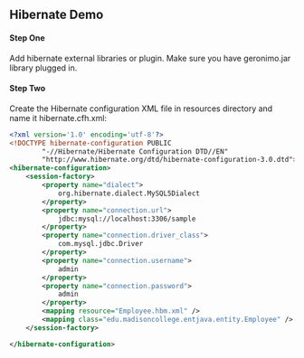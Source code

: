 ## Hibernate Demo

#### Step One
Add hibernate external libraries or plugin. Make sure you have geronimo.jar library plugged in.

#### Step Two
Create the Hibernate configuration XML file in resources directory and name it hibernate.cfh.xml:
```xml
<?xml version='1.0' encoding='utf-8'?>
<!DOCTYPE hibernate-configuration PUBLIC
        "-//Hibernate/Hibernate Configuration DTD//EN"
        "http://www.hibernate.org/dtd/hibernate-configuration-3.0.dtd">
<hibernate-configuration>
    <session-factory>
        <property name="dialect">
            org.hibernate.dialect.MySQL5Dialect
        </property>
        <property name="connection.url">
            jdbc:mysql://localhost:3306/sample
        </property>
        <property name="connection.driver_class">
            com.mysql.jdbc.Driver
        </property>
        <property name="connection.username">
            admin
        </property>
        <property name="connection.password">
            admin
        </property>
        <mapping resource="Employee.hbm.xml" />
        <mapping class="edu.madisoncollege.entjava.entity.Employee" />
    </session-factory>

</hibernate-configuration>
```
